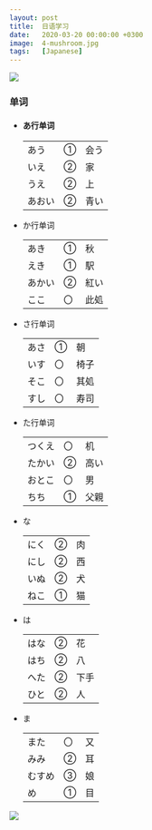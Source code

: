 ```yaml
---
layout: post
title:  日语学习
date:   2020-03-20 00:00:00 +0300
image:  4-mushroom.jpg
tags:   [Japanese]
---
```

![]({{site.baseurl}}/img/4-snowdrop.jpg)

### 单词

* #### あ行单词

  |        |      |      |
  | ------ | ---- | ---- |
  | あう   | ①    | 会う |
  | いえ   | ②    | 家   |
  | うえ   | ②    | 上   |
  | あおい | ②    | 青い |

* か行单词

  |        |      |      |
  | ------ | ---- | ---- |
  | あき   | ①    | 秋   |
  | えき   | ①    | 駅   |
  | あかい | ②    | 紅い |
  | ここ   | 〇   | 此処 |

* さ行单词

  |      |      |      |
  | ---- | ---- | ---- |
  | あさ | ①    | 朝   |
  | いす | 〇   | 椅子 |
  | そこ | 〇   | 其処 |
  | すし | 〇   | 寿司 |

* た行单词

  |        |      |      |
  | ------ | ---- | ---- |
  | つくえ | 〇   | 机   |
  | たかい | ②    | 高い |
  | おとこ | 〇   | 男   |
  | ちち   | ①    | 父親 |

* な

  |      |      |      |
  | ---- | ---- | ---- |
  | にく | ②    | 肉   |
  | にし | ②    | 西   |
  | いぬ | ②    | 犬   |
  | ねこ | ①    | 猫   |

* は

  |      |      |      |
  | ---- | ---- | ---- |
  | はな | ②    | 花   |
  | はち | ②    | 八   |
  | へた | ②    | 下手 |
  | ひと | ②    | 人   |

* ま

  |        |      |      |
  | ------ | ---- | ---- |
  | また   | 〇   | 又   |
  | みみ   | ②    | 耳   |
  | むすめ | ③    | 娘   |
  | め     | ①    | 目   |

  

![]({{site.baseurl}}/img/4-asia.jpg)

